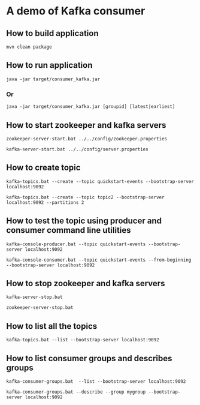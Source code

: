 # A demo of Kafka consumer

## How to build application

`mvn clean package`

## How to run application

`java -jar target/consumer_kafka.jar`

### Or

`java -jar target/consumer_kafka.jar [groupid] [latest|earliest]`

## How to start zookeeper and kafka servers

`zookeeper-server-start.bat ../../config/zookeeper.properties`

`kafka-server-start.bat ../../config/server.properties`


## How to create topic

`kafka-topics.bat --create --topic quickstart-events --bootstrap-server localhost:9092`

`kafka-topics.bat --create --topic topic2 --bootstrap-server localhost:9092 --partitions 2`

## How to test the topic using producer and consumer command line utilities

`kafka-console-producer.bat --topic quickstart-events --bootstrap-server localhost:9092`

`kafka-console-consumer.bat --topic quickstart-events --from-beginning --bootstrap-server localhost:9092`

## How to stop zookeeper and kafka servers

`kafka-server-stop.bat`

`zookeeper-server-stop.bat`

## How to list all the topics

`kafka-topics.bat --list --bootstrap-server localhost:9092`

## How to list consumer groups and describes groups

`kafka-consumer-groups.bat  --list --bootstrap-server localhost:9092`

`kafka-consumer-groups.bat --describe --group mygroup --bootstrap-server localhost:9092`